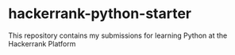 # hackerrank-python-starter
This repository contains my submissions for learning Python at the Hackerrank Platform

